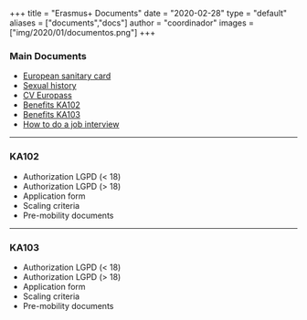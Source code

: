 +++
title = "Erasmus+ Documents"
date = "2020-02-28"
type = "default"
aliases = ["documents","docs"]
author = "coordinador"
images = ["img/2020/01/documentos.png"]
+++

### Main Documents
- [European sanitary card](https://w6.seg-social.es/solTse/jsp/Entrada.jsp)
- [Sexual history](https://sede.mjusticia.gob.es/cs/Satellite/Sede/es/tramites/certificado-registro-central)
- [CV Europass](https://europass.cedefop.europa.eu/es)
- [Benefits KA102](/docs/cuantias/CuantiasEconomicasKA102.pdf)
- [Benefits KA103](/docs/cuantias/CuantiasEconomicasKA103.pdf)
- [How to do a job interview](https://www.monster.es/orientacion-laboral/articulo/como-hacer-una-entrevista-perfecta)
---

### KA102 
- Authorization LGPD (< 18)
- Authorization LGPD (> 18)
- Application form
- Scaling criteria
- Pre-mobility documents
---

### KA103
- Authorization LGPD (< 18)
- Authorization LGPD (> 18)
- Application form
- Scaling criteria
- Pre-mobility documents